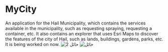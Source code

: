 # MyCity
An application for the Hail Municipality, which contains the services available in the municipality, such as requesting spraying, requesting a container, etc. It also contains an explorer that uses Esri Maps to discover the features of the city of Hail, such as lands, buildings, gardens, parks, etc. It is being worked on now.
![حائل 2](https://github.com/AhmedRezk1997/MyCity/assets/106794778/933040f8-fb5f-436b-ac10-bed58d3c76b8)
![حائل](https://github.com/AhmedRezk1997/MyCity/assets/106794778/34fadc74-19ed-493d-a3ac-08613e97a7d9)

